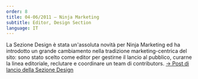 ```yaml
---
order: 8
title: 04-06/2011 — Ninja Marketing
subtitle: Editor, Design Section
language: IT
---
```


La Sezione Design &egrave; stata un&#39;assoluta novit&agrave; per Ninja Marketing ed ha introdotto un grande cambiamento nella tradizione marketing-centrica del sito: sono stato scelto come editor per gestirne il lancio al pubblico, curarne la linea editoriale, reclutare e coordinare un team di contributors. <a href="http://www.ninjamarketing.it/2011/04/19/ninja-marketing-speaks-design-al-via-la-nuova-sezione-dedicata-alle-arti-visive-a-tutto-tondo/">&rarr; Post di lancio della Sezione Design</a>
